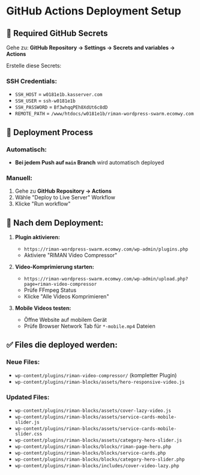 # GitHub Actions Deployment Setup

## 🔧 Required GitHub Secrets

Gehe zu: **GitHub Repository → Settings → Secrets and variables → Actions**

Erstelle diese Secrets:

### SSH Credentials:
- `SSH_HOST` = `w0181e1b.kasserver.com`
- `SSH_USER` = `ssh-w0181e1b`
- `SSH_PASSWORD` = `Bf3whqqPEh8XdUt6c8dD`
- `REMOTE_PATH` = `/www/htdocs/w0181e1b/riman-wordpress-swarm.ecomwy.com`

## 🚀 Deployment Process

### Automatisch:
- **Bei jedem Push auf `main` Branch** wird automatisch deployed

### Manuell:
1. Gehe zu **GitHub Repository → Actions**
2. Wähle "Deploy to Live Server" Workflow
3. Klicke "Run workflow"

## 📱 Nach dem Deployment:

1. **Plugin aktivieren:**
   - `https://riman-wordpress-swarm.ecomwy.com/wp-admin/plugins.php`
   - Aktiviere "RIMAN Video Compressor"

2. **Video-Komprimierung starten:**
   - `https://riman-wordpress-swarm.ecomwy.com/wp-admin/upload.php?page=riman-video-compressor`
   - Prüfe FFmpeg Status
   - Klicke "Alle Videos Komprimieren"

3. **Mobile Videos testen:**
   - Öffne Website auf mobilem Gerät
   - Prüfe Browser Network Tab für `*-mobile.mp4` Dateien

## ✅ Files die deployed werden:

### Neue Files:
- `wp-content/plugins/riman-video-compressor/` (kompletter Plugin)
- `wp-content/plugins/riman-blocks/assets/hero-responsive-video.js`

### Updated Files:
- `wp-content/plugins/riman-blocks/assets/cover-lazy-video.js`
- `wp-content/plugins/riman-blocks/assets/service-cards-mobile-slider.js`
- `wp-content/plugins/riman-blocks/assets/service-cards-mobile-slider.css`
- `wp-content/plugins/riman-blocks/assets/category-hero-slider.js`
- `wp-content/plugins/riman-blocks/blocks/riman-page-hero.php`
- `wp-content/plugins/riman-blocks/blocks/service-cards.php`
- `wp-content/plugins/riman-blocks/blocks/category-hero-slider.php`
- `wp-content/plugins/riman-blocks/includes/cover-video-lazy.php`